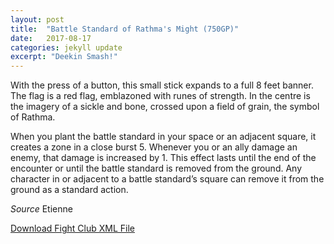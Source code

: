 ```yaml
---
layout: post
title:  "Battle Standard of Rathma's Might (750GP)"
date:   2017-08-17
categories: jekyll update
excerpt: "Deekin Smash!"
---
```


With the press of a button, this small stick expands to a full 8 feet banner. The flag is a red flag, emblazoned with runes of strength. In the centre is the imagery of a sickle and bone, crossed upon a field of grain, the symbol of Rathma.

When you plant the battle standard in your space or an adjacent square, it creates a zone in a close burst 5. Whenever you or an ally damage an enemy, that damage is increased by 1. This effect lasts until the end of the encounter or until the battle standard is removed from the ground. Any character in or adjacent to a battle standard’s square can remove it from the ground as a standard action.

_Source_ Etienne

<a href="{{site.url}}/for-the-players/items/battle-standard-of-rathmas-might.xml">Download Fight Club XML File</a>
